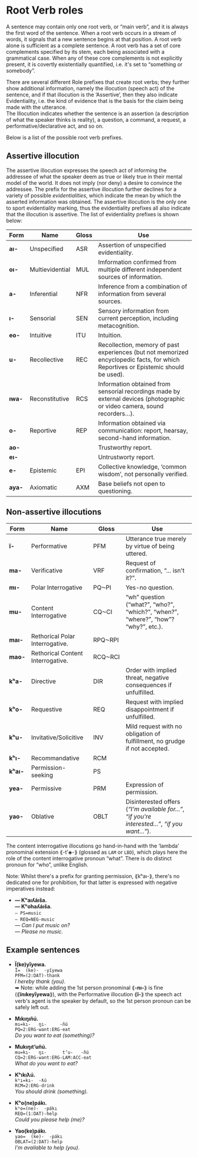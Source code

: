 # Root Verb roles
A sentence may contain only one root verb, or “main verb”, and it is always the first word of the sentence. When a root verb occurs in a stream of words, it signals that a new sentence begins at that position.
A root verb alone is sufficient as a complete sentence. A root verb has a set of core complements specified by its stem, each being associated with a grammatical case. When any of these core complements is not explicitly present, it is covertly existentially quantified, i.e. it's set to “something or somebody”.  
  
There are several different Role prefixes that create root verbs; they further show additional information, namely the illocution (speech act) of the sentence, and if that illocution is the ‘Assertive’, then they also indicate Evidentiality, i.e. the kind of evidence that is the basis for the claim being made with the utterance.  
The Illocution indicates whether the sentence is an assertion (a description of what the speaker thinks is reality), a question, a command, a request, a performative/declarative act, and so on.  
  
Below is a list of the possible root verb prefixes. 
  
## Assertive illocution
The assertive illocution expresses the speech act of informing the addressee of what the speaker deem as true or likely true in their mental model of the world. It does not imply (nor deny) a desire to convince the addressee.
The prefix for the assertive illocution further declines for a variety of possible *evidentialities*, which indicate the mean by which the asserted information was obtained. The assertive illocution is the only one to sport evidentiality marking, thus the evidentiality prefixes all also indicate that the illocution is assertive. The list of evidentiality prefixes is shown below:

| Form | Name | Gloss | Use |
|------|------|-------|-----|
| **aı-** | Unspecified | ASR | Assertion of unspecified evidentiality. |
| **oı-** | Multievidential | MUL | Imformation confirmed from multiple different independent sources of information. |
| **a-** | Inferential | NFR | Inference from a combination of information from several sources. |
| **ı-** | Sensorial | SEN | Sensory information from current perception, including metacognition. |
| **eo-** | Intuitive | ITU | Intuition. |
| **u-** | Recollective | REC | Recollection, memory of past experiences (but not memorized encyclopedic facts, for which Reportives or Epistemic should be used). |
| **ıwa-** | Reconstitutive | RCS | Information obtained from sensorial recordings made by external devices (photographic or video camera, sound recorders…). |
| **o-** | Reportive | REP | Information obtained via communication: report, hearsay, second-hand information. |
| **ao-** | | | Trustworthy report. |
| **eı-** | | | Untrustworty report. |
| **e-** | Epistemic | EPI | Collective knowledge, ‘common wisdom’, not personally verified. |
| **aya-** | Axiomatic | AXM | Base beliefs not open to questioning. |
  
## Non-assertive illocutions
| Form | Name | Gloss | Use |
|------|------|-------|-----|
| **ï-** | Performative | PFM | Utterance true merely by virtue of being uttered. |
| **ma-** | Verificative | VRF | Request of confirmation, “… isn't it?”. | 
| **mı-** | Polar Interrogative | PQ⁓PI | Yes-no question. |
| **mu-** | Content Interrogative | CQ⁓CI | “wh” question (“what?”, “who?”, “which?”, “when?”, “where?”, “how”? “why?”, etc.). |
| **maı-** | Rethorical Polar Interrogative. | RPQ⁓RPI | |
| **mao-** | Rethorical Content Interrogative. | RCQ⁓RCI | |
| **kʰa-** | Directive | DIR | Order with implied threat, negative consequences if unfulfilled. |
| **kʰo-** | Requestive | REQ | Request with implied disappointment if unfulfilled. |
| **kʰu-** | Invitative/Solicitive | INV | Mild request with no obligation of fulfillment, no grudge if not accepted. |
| **kʰı-** | Recommandative | RCM | |
| **kʰaı-** | Permission-seeking | PS | |  
| **yea-** | Permissive | PRM | Expression of permission. |
| **yao-** | Oblative | OBLT | Disinterested offers (*“I'm available for…”*, *“if you're interested…”*, *“if you want…”*). |


The content interrogative illocutions go hand-in-hand with the ‘lambda’ pronominal extension ⟪-tʼ◈-⟫ (glossed as `LAM` or `LBD`), which plays here the role of the content interrogative pronoun “what”. There is do distinct pronoun for “who”, unlike English.

Note: Whilst there's a prefix for granting permission, ⟪kʰaı-⟫, there's no dedicated one for prohibition, for that latter is expressed with negative imperatives instead:

* **— Kʰaıʎáıša.  
    — Kʰohaʎáıša.**  
    `— PS=music`  
    `— REQ=NEG-music`  
    *— Can I put music on?  
     — Please no music.*
 
## Example sentences
* **Ï(ke)yı̋yewa.**  
  `Ï=  (ke)-  -yı̋yewa`  
  `PFM=(2:DAT)-thank`  
  *I hereby thank (you).*  
  ➥ Note: while adding the 1st person pronominal ⟪**-nı-**⟫ is fine (⟪**ïnıkeyı̋yewa**⟫), with the Performative illocution ⟪**ï-**⟫ the speech act verb's agent is the speaker by default, so the 1st person pronoun can be safely left out.
  
* **Mıkıŋıñú.**  
  `mı=kı-   ŋı-     -ñú`  
  `PQ=2:ERG-want:ERG-eat`  
  *Do you want to eat (something)?*
  
* **Mukıŋıtʼuñú.**  
  `mu=kı-   ŋı-      tʼu-   -ñú`  
  `CQ=2:ERG-want:ERG-LAM:ACC-eat`  
  *What do you want to eat?*
  
* **Kʰıkıƛú.**  
  `kʰı=kı-  -ƛú`  
  `RCM=2:ERG-drink`  
  *You should drink (something).*
  
* **Kʰo(ne)pákı.**  
  `kʰo=(ne)-  -pákı`  
  `REQ=(1:DAT)-help`  
  *Could you please help (me)?*
  
* **Yao(ke)pákı.**  
  `yao=  (ke)-  -pákı`  
  `OBLAT=(2:DAT)-help`  
  *I'm available to help (you).*

